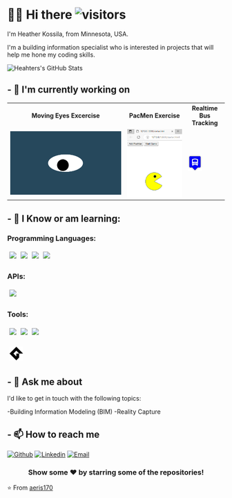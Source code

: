 <!---
mand0002/mand0002 is a ✨ special ✨ repository because its `README.md` (this file) appears on your GitHub profile.
You can click the Preview link to take a look at your changes.
--->

# 🙋‍♂️ Hi there ![visitors](https://img.shields.io/badge/dynamic/json?color=informational&label=visitor&query=value&url=https%3A%2F%2Fapi.countapi.xyz%2Fhit%2Faeris170.aeris170%2Freadme)

I'm Heather Kossila, from Minnesota, USA.

I'm a building information specialist who is interested in projects that will help me hone my coding skills.

![Heahters's GitHub Stats](https://github-readme-stats.vercel.app/api?username=mand0002&show_icons=true)

## - 🔭 I'm currently working on

<table style="width:100%; table-layout:fixed">
  <tr>
    <th>Moving Eyes Excercise</th>
    <th>PacMen Exercise</th>
    <th>Realtime Bus Tracking</th>
  </tr>
  <tr>
    <td>
		<a href="https://github.com/mand0002/MovingEyes">
			<img src="https://github.com/mand0002/MovingEyes/blob/main/oneeye.png" />
		</a>
	</td>
    <td>
		<a href="https://github.com/mand0002/PacMen">
			<img src="https://github.com/mand0002/PacMen/blob/main/pacman.PNG" />
		</a>
	</td>
    <td>
		<a href="https://github.com/mand0002/hashDemoBlockies">
			<img src="https://github.com/mand0002/Bus-Tracker/blob/main/blue.png" />
		</a>
	</td>
  </tr>
</table>

## - 🧠 I Know or am learning:
### Programming Languages:

<img width="5%" src=https://www.cadtutor.net/forum/uploads/monthly_2009_07/LISPicon.png.1d10b9fc239356fe3d6b327d0c7bcf5c.png style="margin:5px" /><img width="5%" src=https://styles.redditmedia.com/t5_2rnlw/styles/communityIcon_z3kwah4z27c71.png style="margin:5px" /><img width="5%" src=https://www.kindpng.com/picc/m/67-678384_transparent-javascript-icon-png-png-download.png style="margin:5px" /><img width="5%" src=https://e7.pngegg.com/pngimages/520/669/png-clipart-c-logo-c-programming-language-computer-icons-computer-programming-programming-miscellaneous-blue.png style="margin:5px" />

### APIs:

<img width="5%" src=https://www.vhv.rs/dpng/d/483-4839500_zillow-group-logo-png-zillow-group-logo-transparent.png style="margin:5px" />

### Tools:

<img src="http://img.shields.io/badge/-git-black?style=for-the-badge&logo=git" style="margin:5px" /><img src="http://img.shields.io/badge/-gitgub-black?style=for-the-badge&logo=github" style="margin:5px" /><img src="http://img.shields.io/badge/-unity-black?style=for-the-badge&logo=unity" style="margin:5px" />

<code><img src="https://github.com/github/explore/blob/master/topics/gamemaker/gamemaker.png?raw=true" height="32" style="margin:5px" /></code>

## - 💬 Ask me about

I'd like to get in touch with the following topics:

-Building Information Modeling (BIM)
-Reality Capture

## - 📫 How to reach me

[![Github](https://img.shields.io/badge/-Github-000?style=flat&logo=Github&logoColor=white)](https://github.com/mand0002)
[![Linkedin](https://img.shields.io/badge/-LinkedIn-blue?style=flat&logo=Linkedin&logoColor=white)](https://www.linkedin.com/in/heatherkossila/)
[![Email](https://img.shields.io/badge/-Email-c14438?style=flat&logo=Gmail&logoColor=white)](mailto:mand0002@hotmail.com)
<div align="center">

### Show some ❤️ by starring some of the repositories!

</div>

⭐ From [aeris170](https://github.com/aeris170)
